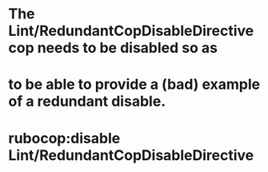 # The Lint/RedundantCopDisableDirective cop needs to be disabled so as
# to be able to provide a (bad) example of a redundant disable.
# rubocop:disable Lint/RedundantCopDisableDirective